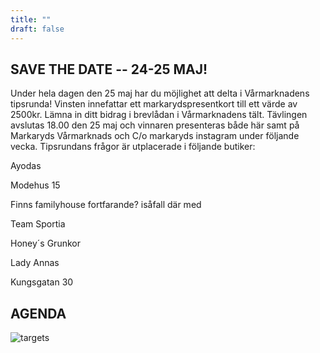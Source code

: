 ```yaml
---
title: ""
draft: false
---
```


## SAVE THE DATE -- 24-25 MAJ!

Under hela dagen den 25 maj har du möjlighet att delta i Vårmarknadens tipsrunda! Vinsten innefattar ett markarydspresentkort till ett värde av 2500kr. Lämna in ditt bidrag i brevlådan i Vårmarknadens tält. Tävlingen avslutas 18.00 den 25 maj och vinnaren presenteras både här samt på Markaryds Vårmarknads och C/o markaryds instagram under följande vecka. Tipsrundans frågor är utplacerade i följande butiker:


Ayodas



Modehus 15



Finns familyhouse fortfarande? isåfall där med



Team Sportia 



Honey´s Grunkor




Lady Annas



Kungsgatan 30


## AGENDA

![targets](/img/agenda.jpg)
